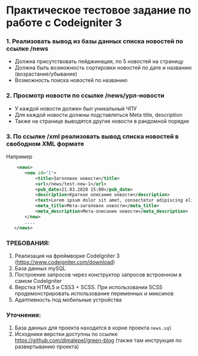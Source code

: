 # Практическое тестовое задание по работе с Codeigniter 3

### 1. Реализовать вывод из базы данных списка новостей по ссылке /news
- Должна присутствовать пейджинация, по 5 новостей на страницу
- Должна быть возможность сортировки новостей по дате и названию (возрастание/убывание)
- Возможность поиска новостей по названию

### 2. Просмотр новости по ссылке /news/урл-новости
- У каждой новости должен был уникальный ЧПУ
- Для каждой новости должны подставляться Meta title, description
- Также на странице выводятся другие новости в рандомной порядке

### 3. По ссылке /xml реализовать вывод списка новостей в свободном XML формате
Например
```xml
    <news>
       <new id="1">
           <title>Заголовок новости</title>
           <url>/news/test-new-1</url>
           <pub_date>21.03.2020 15:00</pub_date>
           <description>Краткое описание новости</description>
           <text>Lorem ipsum dolor sit amet, consectetur adipiscing elit. Sed porta turpis a est mollis, commodo aliquam ipsum elementum. Nulla facilisi. Ut et est sed ligula vehicula pulvinar scelerisque vitae magna. Integer aliquet nisi sit amet nunc tincidunt consectetur et vel risus. Aenean felis eros, vulputate eget rutrum ac, tincidunt vel erat. Aenean ornare libero id felis tincidunt ornare. Nam dictum bibendum massa eu interdum. Donec sodales erat aliquam, efficitur neque ac, imperdiet felis. Donec condimentum varius nisl, a iaculis eros fringilla vitae. Suspendisse et tincidunt lectus, ut volutpat diam. Cras sodales neque eu aliquet rutrum. Suspendisse porta arcu in lacus semper facilisis sit amet eget turpis. Ut in iaculis nunc, malesuada vulputate orci.</text>
           <meta_title>Мета-заголовок новости</meta_title>
           <meta_description>Мета-описание новости</meta_description>
       </new>
       ....
   </news>
```

### ТРЕБОВАНИЯ:
1. Реализация на фреймворке CodeIgniter 3 (https://www.codeigniter.com/download)
2. База данных mySQL
3. Построение запросов через конструктор запросов встроенном в самом CodeIgniter
4. Верстка HTML5 и CSS3 + SCSS. При использовании SCSS продемонстрировать использование переменных и миксинов
5. Адаптивность под мобильные устройства

### Уточнения:
1. База данных для проекта находится в корне проекта `news.sql`
2. Исходники верстки доступны по ссылке https://github.com/dimalepel/green-blog (также там инструкция по развертыванию проекта)
